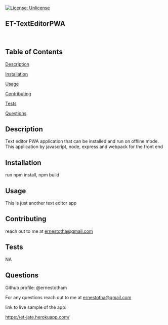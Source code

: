 

[![License: Unlicense](https://img.shields.io/badge/license-Unlicense-blue.svg)](http://unlicense.org/)

## **ET-TextEditorPWA**

<br>




## Table of Contents


[Description](#Description)

[Installation](#Installation)

[Usage](#Usage)

[Contributing](#Contributing)

[Tests](#Tests)

[Questions](#Questions)


## <a id="Description"> Description </a> 

Text editor PWA application that can be installed and run on offline mode. This application by javascript, node, express and webpack for the front end  


## <a id="Installation"> Installation </a> 

run npm install, npm build


## <a id="Usage"> Usage </a> 

This is just another text editor app 


## <a id="Contributing"> Contributing </a> 

reach out to me at ernestotha@gmail.com


## <a id=Tests> Tests </a> 

NA 





## <a id=Questions> Questions </a> 

Github profile: @ernestotham 




For any questions reach out to me at ernestotha@gmail.com


link to live sample of the app:

https://et-jate.herokuapp.com/


